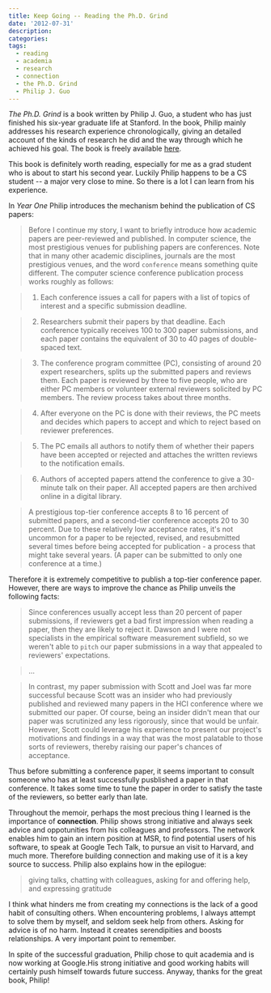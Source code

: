 ```yaml
---
title: Keep Going -- Reading the Ph.D. Grind
date: '2012-07-31'
description:
categories:
tags:
  - reading
  - academia
  - research
  - connection
  - the Ph.D. Grind
  - Philip J. Guo
---
```


*The Ph.D. Grind* is a book written by Philip J. Guo, a student who has just finished his six-year graduate life at Stanford. In the book, Philip mainly addresses his research experience chronologically, giving an detailed account of the kinds of research he did and the way through which he achieved his goal. The book is freely available [here](http://pgbovine.net/PhD-memoir.htm).

This book is definitely worth reading, especially for me as a grad student who is about to start his second year. Luckily Philip happens to be a CS student -- a major very close to mine. So there is a lot I can learn from his experience.

In *Year One* Philip introduces the mechanism behind the publication of CS papers:

> Before I continue my story, I want to briefly introduce how academic papers are peer-reviewed and published. In computer science, the most prestigious venues for publishing papers are conferences. Note that in many other academic disciplines, journals are the most prestigious venues, and the word `conference` means something quite different. The computer science conference publication process works roughly as follows:

> 1. Each conference issues a call for papers with a list of topics of interest and a specific submission deadline.

> 2. Researchers submit their papers by that deadline. Each conference typically receives 100 to 300 paper submissions, and each paper contains the equivalent of 30 to 40 pages of double-spaced text.

> 3. The conference program committee (PC), consisting of around 20 expert researchers, splits up the submitted papers and reviews them. Each paper is reviewed by three to five people, who are either PC members or volunteer external reviewers solicited by PC members. The review process takes about three months.

> 4. After everyone on the PC is done with their reviews, the PC meets and decides which papers to accept and which to reject based on reviewer preferences.

> 5. The PC emails all authors to notify them of whether their papers have been accepted or rejected and attaches the written reviews to the notification emails.

> 6. Authors of accepted papers attend the conference to give a 30-minute talk on their paper. All accepted papers are then archived online in a digital library.

> A prestigious top-tier conference accepts 8 to 16 percent of submitted papers, and a second-tier conference accepts 20 to 30 percent. Due to these relatively low acceptance rates, it's not uncommon for a paper to be rejected, revised, and resubmitted several times before being accepted for publication - a process that might take several years. (A paper can be submitted to only one conference at a time.)
 
Therefore it is extremely competitive to publish a top-tier conference paper. However, there are ways to improve the chance as Philip unveils the following facts:

> Since conferences usually accept less than 20 percent of paper submissions, if reviewers get a bad first impression when reading a paper, then they are likely to reject it. Dawson and I were not specialists in the empirical software measurement subfield, so we weren't able to `pitch` our paper submissions in a way that appealed to reviewers' expectations.

> ...

> In contrast, my paper submission with Scott and Joel was far more successful because Scott was an insider who had previously published and reviewed many papers in the HCI conference where we submitted our paper. Of course, being an insider didn't mean that our paper was scrutinized any less rigorously, since that would be unfair. However, Scott could leverage his experience to present our project's motivations and findings in a way that was the most palatable to those sorts of reviewers, thereby raising our paper's chances of acceptance.

Thus before submitting a conference paper, it seems important to consult someone who has at least successfully pusblished a paper in that conference. It takes some time to tune the paper in order to satisfy the taste of the reviewers, so better early than late.

Throughout the memoir, perhaps the most precious thing I learned is the importance of **connection**. Philip shows strong initiative and always seek advice and oppotunities from his colleagues and professors. The network enables him to gain an intern position at MSR, to find potential users of his software, to speak at Google Tech Talk, to pursue an visit to Harvard, and much more. Therefore building connection and making use of it is a key source to success. Philip also explains how in the epilogue:

> giving talks, chatting with colleagues, asking for and offering help, and expressing gratitude

I think what hinders me from creating my connections is the lack of a good habit of consulting others. When encountering problems, I always attempt to solve them by myself, and seldom seek help from others. Asking for advice is of no harm. Instead it creates serendipities and boosts relationships. A very important point to remember.

In spite of the successful graduation, Philip chose to quit academia and is now working at Google.His strong initiative and good working habits will certainly push himself towards future success. Anyway, thanks for the great book, Philip!

